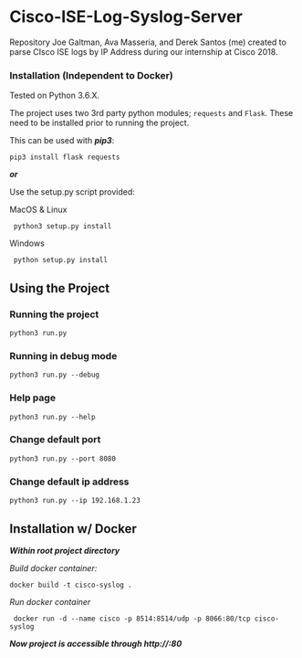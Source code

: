 # Cisco-ISE-Log-Syslog-Server
Repository Joe Galtman, Ava Masseria, and Derek Santos (me) created to parse CIsco ISE logs by IP Address during our internship at Cisco 2018.

### Installation (Independent to Docker)

Tested on Python 3.6.X.

The project uses two 3rd party python modules; ```requests``` and ```Flask```. These need to be installed prior to running the project.

This can be used with ***pip3***:

    pip3 install flask requests

***or***

Use the setup.py script provided:

MacOS & Linux

     python3 setup.py install

Windows

     python setup.py install
## Using the Project

### Running the project

    python3 run.py

### Running in debug mode

    python3 run.py --debug

### Help page

    python3 run.py --help

### Change default port

    python3 run.py --port 8080

### Change default ip address

    python3 run.py --ip 192.168.1.23

## Installation w/ Docker

***Within root project directory***

*Build docker container:*

    docker build -t cisco-syslog .

*Run docker container*

     docker run -d --name cisco -p 8514:8514/udp -p 8066:80/tcp cisco-syslog
    
***Now project is accessible through http://<ip address>:80***
